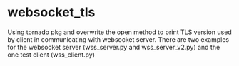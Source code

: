 # websocket_tls
Using tornado pkg and overwrite the open method to print TLS version used by client in communicating with websocket server. There are two examples for the websocket server (wss_server.py and wss_server_v2.py) and the one test client (wss_client.py)
